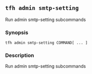 ## `tfh admin smtp-setting`

Run admin smtp-setting subcommands

### Synopsis

    tfh admin smtp-setting COMMAND[ ... ]

### Description

Run admin smtp-setting subcommands

